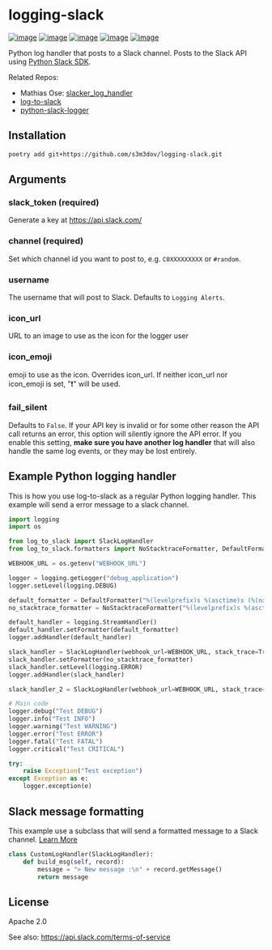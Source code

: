 # logging-slack

[![image](https://img.shields.io/pypi/v/log-to-slack.svg?style=flat-square)](https://pypi.python.org/pypi/log-to-slack)
[![image](https://img.shields.io/pypi/wheel/log-to-slack.svg?style=flat-square)](https://pypi.python.org/pypi/log-to-slack)
[![image](https://img.shields.io/pypi/format/log-to-slack.svg?style=flat-square)](https://pypi.python.org/pypi/log-to-slack)
[![image](https://img.shields.io/pypi/pyversions/log-to-slack.svg?style=flat-square)](https://pypi.python.org/pypi/log-to-slack)
[![image](https://img.shields.io/pypi/status/log-to-slack.svg?style=flat-square)](https://pypi.python.org/pypi/log-to-slack)

Python log handler that posts to a Slack channel. Posts to the Slack API
using [Python Slack SDK](https://github.com/slackapi/python-slack-sdk).

Related Repos: 
  - Mathias Ose: [slacker_log_handler](https://github.com/mathiasose/slacker_log_handler)
  - [log-to-slack](https://github.com/pandianmn/log_to_slack)
  - [python-slack-logger](https://github.com/junhwi/python-slack-logger/)

## Installation

``` bash
poetry add git+https://github.com/s3m3dov/logging-slack.git
```

## Arguments

### slack_token (required)

Generate a key at <https://api.slack.com/>

### channel (required)

Set which channel id you want to post to, e.g. `C0XXXXXXXXX` or `#random`.

### username

The username that will post to Slack. Defaults to `Logging Alerts`.

### icon_url

URL to an image to use as the icon for the logger user

### icon_emoji

emoji to use as the icon. Overrides icon_url. If neither icon_url nor
icon_emoji is set, ":heavy_exclamation_mark:" will be used.

### fail_silent

Defaults to `False`. If your API key is invalid or for some other reason
the API call returns an error, this option will silently ignore the API
error. If you enable this setting, **make sure you have another log
handler** that will also handle the same log events, or they may be lost
entirely.

## Example Python logging handler

This is how you use log-to-slack as a regular Python
logging handler. This example will send a error message to a slack
channel.

``` python
import logging
import os

from log_to_slack import SlackLogHandler
from log_to_slack.formatters import NoStacktraceFormatter, DefaultFormatter

WEBHOOK_URL = os.getenv("WEBHOOK_URL")

logger = logging.getLogger("debug_application")
logger.setLevel(logging.DEBUG)

default_formatter = DefaultFormatter("%(levelprefix)s %(asctime)s (%(name)s) %(message)s")
no_stacktrace_formatter = NoStacktraceFormatter("%(levelprefix)s %(asctime)s (%(name)s) %(message)s")

default_handler = logging.StreamHandler()
default_handler.setFormatter(default_formatter)
logger.addHandler(default_handler)

slack_handler = SlackLogHandler(webhook_url=WEBHOOK_URL, stack_trace=True)
slack_handler.setFormatter(no_stacktrace_formatter)
slack_handler.setLevel(logging.ERROR)
logger.addHandler(slack_handler)

slack_handler_2 = SlackLogHandler(webhook_url=WEBHOOK_URL, stack_trace=True, traceback_len=8000, msg_len=-1)

# Main code
logger.debug("Test DEBUG")
logger.info("Test INFO")
logger.warning("Test WARNING")
logger.error("Test ERROR")
logger.fatal("Test FATAL")
logger.critical("Test CRITICAL")

try:
    raise Exception("Test exception")
except Exception as e:
    logger.exception(e)

```

## Slack message formatting

This example use a subclass that will send a formatted message to a
Slack channel. [Learn More](https://api.slack.com/reference/surfaces/formatting)

``` python
class CustomLogHandler(SlackLogHandler):
    def build_msg(self, record):
        message = "> New message :\n" + record.getMessage()
        return message
```

## License

Apache 2.0

See also: <https://api.slack.com/terms-of-service>
